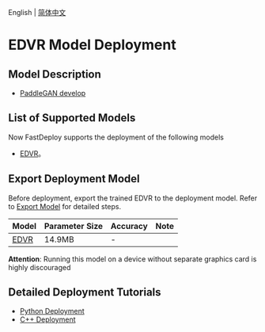 English | [简体中文](README_CN.md)
# EDVR Model Deployment

## Model Description

- [PaddleGAN develop](https://github.com/PaddlePaddle/PaddleGAN)

## List of Supported Models

Now FastDeploy supports the deployment of the following models

- [EDVR](https://github.com/PaddlePaddle/PaddleGAN/blob/develop/docs/zh_CN/tutorials/video_super_resolution.md)。


## Export Deployment Model

Before deployment, export the trained EDVR to the deployment model. Refer to [Export Model](https://github.com/PaddlePaddle/PaddleGAN/blob/develop/docs/zh_CN/tutorials/video_super_resolution.md) for detailed steps.


| Model                                                                             | Parameter Size   | Accuracy    | Note |
|:--------------------------------------------------------------------------------|:-------|:----- | :------ |
| [EDVR](https://bj.bcebos.com/paddlehub/fastdeploy/EDVR_M_wo_tsa_SRx4.tar) | 14.9MB | - |

**Attention**: Running this model on a device without separate graphics card is highly discouraged

## Detailed Deployment Tutorials

- [Python Deployment](python)
- [C++ Deployment](cpp)
